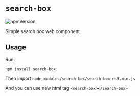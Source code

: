 # `search-box`

![npmVersion](https://img.shields.io/npm/v/search-box?color=blue&style=plastic)

Simple search box web component

## Usage

Run:

    npm install search-box

Then import `node_modules/search-box/search-box.es5.min.js`

And you can use new html tag `<search-box></search-box>`
